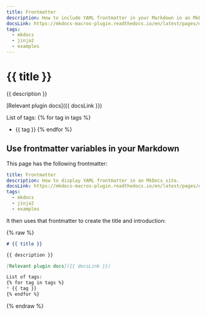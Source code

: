 ```yaml
---
title: Frontmatter
description: How to include YAML frontmatter in your Markdown in an MkDocs site.
docsLink: https://mkdocs-macros-plugin.readthedocs.io/en/latest/pages/#in-the-yaml-header-of-the-page
tags:
  - mkdocs
  - jinja2
  - examples
---
```


# {{ title }}

{{ description }}

[Relevant plugin docs]({{ docsLink }})

List of tags:
{% for tag in tags %}
* {{ tag }}
{% endfor %}

## Use frontmatter variables in your Markdown

This page has the following frontmatter:

```yaml
title: Frontmatter
description: How to display YAML frontmatter in an MkDocs site.
docsLink: https://mkdocs-macros-plugin.readthedocs.io/en/latest/pages/#in-the-yaml-header-of-the-page
tags:
  - mkdocs
  - jinja2
  - examples
```

It then uses that frontmatter to create the title and introduction:

{% raw %}
```markdown
# {{ title }}

{{ description }}

[Relevant plugin docs]({{ docsLink }})

List of tags:
{% for tag in tags %}
* {{ tag }}
{% endfor %}
```
{% endraw %}